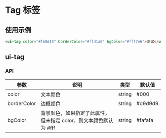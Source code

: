 # Tag 标签

## 使用示例

```html
<ui-tag color="#fb8d18" borderColor="#ffd1a0" bgColor="#fff7e6">测试</ui-tag>
```

## ui-tag

### API

| 参数        | 说明                                                              | 类型   | 默认值  |
| ----------- | ----------------------------------------------------------------- | ------ | ------- |
| color       | 文本颜色                                                          | string | #000    |
| borderColor | 边框颜色                                                          | string | #d9d9d9 |
| bgColor     | 背景颜色，如果指定了此属性，但未指定 color，则文本颜色默认为 #fff | string | #fafafa |
